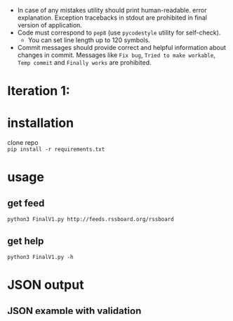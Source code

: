 * In case of any mistakes utility should print human-readable.
error explanation. Exception tracebacks in stdout are prohibited in final version of application.
* Code must correspond to `pep8` (use `pycodestyle` utility for self-check).
  * You can set line length up to 120 symbols.
* Commit messages should provide correct and helpful information about changes in commit. Messages like `Fix bug`, 
`Tried to make workable`, `Temp commit` and `Finally works` are prohibited.


# Iteration 1:
# installation
clone repo   
```pip install -r requirements.txt```
# usage
## get feed
```python3 FinalV1.py http://feeds.rssboard.org/rssboard```
## get help
```python3 FinalV1.py -h```
# JSON output
## JSON example with validation
```python3 FinalV1.py http://feeds.rssboard.org/rssboard -l 1 -j | jq```
## JSON structure
```json
{
  "0 - channel number": {
    "title": "channel title",
    "description": "channel description",
    "language": "en-us",
    "link": "https://channel-url",
    "items": [
      {
        "title": "item title",
        "link": "https://item-url",
        "description": "item text",
        "pubDate": "Wed, 02 Apr 2014 11:12:53 -0400 - item publication date"
      }
    ]
  }
}
```
# TEST
## unit testing Iteration 1
```bash
python FinalV1-test.py
```
# Iteration 2:
## building
```bash
#build
python3 -m pip install --upgrade build
python3 -m build
#upload
python3 -m pip install --upgrade twine
python3 -m twine upload --repository testpypi dist/*
```
## installing
```bash
python3 -m venv rssreadertest #ensure clean and isolated python environemnt, you dont want THIS in your system
cd rssreadertest
python3 -m pip install --index-url https://test.pypi.org/simple/ rssreader-arthur
```

## running
```
python lib/python3.10/site-packages/rssreader_arthur/rssreader.py
```
or as script provided by pip
```
rss-reader -v
#RSS reader version: 0.1
```
